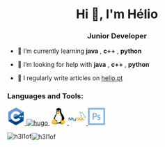 <h1 align="center">Hi 👋, I'm Hélio</h1>
<h3 align="center">Junior Developer</h3>

- 🌱 I’m currently learning **java** , **c++** , **python**

- 🤝 I’m looking for help with **java** , **c++** , **python**

- 📝 I regularly write articles on [helio.pt]("https://helio.pt")


<h3 align="left">Languages and Tools:</h3>
<p align="left"> <a href="https://www.w3schools.com/cpp/" target="_blank" rel="noreferrer"> <img src="https://raw.githubusercontent.com/devicons/devicon/master/icons/cplusplus/cplusplus-original.svg" alt="cplusplus" width="40" height="40"/> </a> <a href="https://gohugo.io/" target="_blank" rel="noreferrer"> <img src="https://api.iconify.design/logos-hugo.svg" alt="hugo" width="40" height="40"/> </a> <a href="https://www.linux.org/" target="_blank" rel="noreferrer"> <img src="https://raw.githubusercontent.com/devicons/devicon/master/icons/linux/linux-original.svg" alt="linux" width="40" height="40"/> </a> <a href="https://www.mysql.com/" target="_blank" rel="noreferrer"> <img src="https://raw.githubusercontent.com/devicons/devicon/master/icons/mysql/mysql-original-wordmark.svg" alt="mysql" width="40" height="40"/> </a> <a href="https://www.photoshop.com/en" target="_blank" rel="noreferrer"> <img src="https://raw.githubusercontent.com/devicons/devicon/master/icons/photoshop/photoshop-line.svg" alt="photoshop" width="40" height="40"/> </a> </p>

<p><img align="left" src="https://github-readme-streak-stats.herokuapp.com/?user=h3l1of&theme=onedark" alt="h3l1of" /></p>

<p><img align="center" src="https://github-readme-stats.vercel.app/api?username=h3l1of&theme=onedark&show_icons=true&locale=en" alt="h3l1of" /></p>



